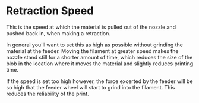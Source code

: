 Retraction Speed
====
This is the speed at which the material is pulled out of the nozzle and pushed back in, when making a retraction.

In general you'll want to set this as high as possible without grinding the material at the feeder. Moving the filament at greater speed makes the nozzle stand still for a shorter amount of time, which reduces the size of the blob in the location where it moves the material and slightly reduces printing time.

If the speed is set too high however, the force excerted by the feeder will be so high that the feeder wheel will start to grind into the filament. This reduces the reliability of the print.